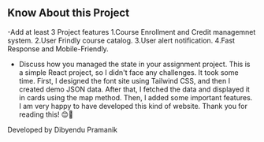 ## Know About this Project
-Add at least 3 Project features
   1.Course Enrollment and Credit managemnet system.
   2.User Frindly course catalog.
   3.User alert notification.
   4.Fast Response and Mobile-Friendly.


- Discuss how you managed the state in your assignment project.
  This is a simple React project, so I didn't face any challenges. It took some time. First, I designed the font site using Tailwind CSS, and then I created demo JSON data. After that, I fetched the data and displayed it in cards using the map method. Then, I added some important features. I am very happy to have developed this kind of website. Thank you for reading this! 😊🙏  

Developed by Dibyendu Pramanik